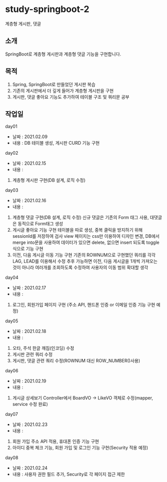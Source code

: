 # study-springboot-2
계층형 게시판, 댓글

## 소개
SpringBoot로 계층형 게시판과 계층형 댓글 기능을 구현합니다.

## 목적
1. Spring, SpringBoot로 만들었던 게시판 복습
2. 기존의 게시판에서 더 깊게 들어가 계층형 게시판을 구현
3. 게시판, 댓글 좋아요 기능도 추가하여 테이블 구조 및 쿼리문 공부

## 작업일
day01
- 날짜 : 2021.02.09
- 내용 : DB 테이블 생성, 게시판 CURD 기능 구현

day02
- 날짜 : 2021.02.15
- 내용 : 
1. 계층형 게시판 구현(DB 설계, 로직 수정)

day03
- 날짜 : 2021.02.16
- 내용 : 
1. 계층형 댓글 구현(DB 설계, 로직 수정)
신규 댓글은 기존의 Form 태그 사용, 대댓글은 동적으로 Form태그 생성
2. 게시글 좋아요 기능 구현
테이블을 따로 생성, 중복 클릭을 방지하기 위해 sessionId를 저장하여 검사
view 페이지는 css만 이용하여 디자인 변경, DB에서 merge into문을 사용하여
데이터가 있으면 delete, 없으면 insert 되도록 toggle 식으로 기능 구현
3. 이전, 다음 게시글 이동 기능 구현
기존의 ROWNUM으로 구현했던 쿼리를 각각 LAG, LEAD를 이용해서 수정
추후 가능하면 이전, 다음 게시글을 1개씩 가져오는 것이 아니라 여러개를 조회하도록 수정하여 사용자의 이동 범위 확대할 생각

day04
- 날짜 : 2021.02.17
- 내용 : 
1. 로그인, 회원가입 페이지 구현 (주소 API, 핸드폰 인증 or 이메일 인증 기능 구현 예정)

day05
- 날짜 : 2021.02.18
- 내용 : 
1. 오타, 주석 한글 깨짐(인코딩) 수정
2. 게시판 관련 쿼리 수정
3. 게시판, 댓글 관련 쿼리 수정(ROWNUM 대신 ROW_NUMBER()사용)

day06
- 날짜 : 2021.02.19
- 내용 : 
1. 게시글 상세보기 Controller에서 BoardVO -> LikeVO 객체로 수정(mapper, service 수정 완료)

day07
- 날짜 : 2021.02.23
- 내용 : 
1. 회원 가입 주소 API 적용, 휴대폰 인증 기능 구현
2. 아이디 중복 체크 기능, 회원 가입 및 로그인 기능 구현(Security 적용 예정)

day08
- 날짜 : 2021.02.24
- 내용 : 사용자 권한 필드 추가, Security로 각 페이지 접근 제한
